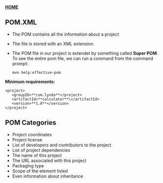 [**HOME**](../index.md)


## POM.XML

* The POM contains all the information about a project

* The file is stored with an XML extension.

* The POM file in our project is extendet by something called **Super POM**. To see the entire pom file, we can run a command from the command prompt:

      mvn help:effective-pom

**Minimum requirements:**

    <project>
       <groupID>**com.lynda**</project>
       <artifactId>**calculator**\</artifactId>
       <version>**1.0**</version>
    </project>


## POM Categories

* Project coordinates
* Project license
* List of developers and contributors to the project
* List of project dependencies
* The name of this project
* The URL associated with this project
* Packaging type
* Scope of the element listed
* Even information about inheritance



